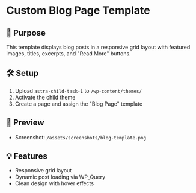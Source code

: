 # Custom Blog Page Template

## 🎯 Purpose
This template displays blog posts in a responsive grid layout with featured images, titles, excerpts, and "Read More" buttons.

## 🛠 Setup
1. Upload `astra-child-task-1` to `/wp-content/themes/`
2. Activate the child theme
3. Create a page and assign the "Blog Page" template

## 📸 Preview
- Screenshot: `/assets/screenshots/blog-template.png`

## 💡 Features
- Responsive grid layout
- Dynamic post loading via WP_Query
- Clean design with hover effects
